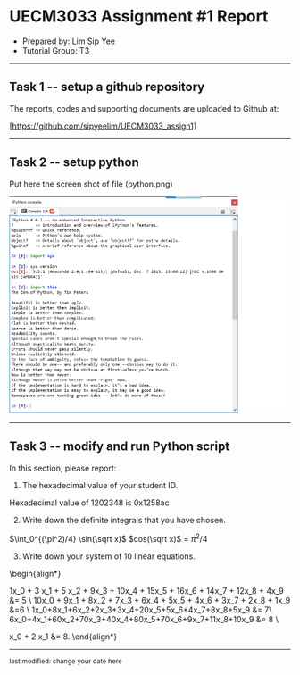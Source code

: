 UECM3033 Assignment #1 Report
========================================================

- Prepared by: Lim Sip Yee
- Tutorial Group: T3

--------------------------------------------------------

## Task 1 -- setup a github repository

The reports, codes and supporting documents are uploaded to Github at: 

[https://github.com/sipyeelim/UECM3033_assign1]


---------------------------------------------------------

## Task 2 -- setup python

Put here the screen shot of file (python.png)

![python.png](python.png)


------------------------------------------------------------

## Task 3 -- modify and run Python script

In this section, please report:

1. The hexadecimal value of your student ID.

Hexadecimal value of 1202348 is 0x1258ac

2. Write down the definite integrals that you have chosen.

$\int_0^{(\pi^2)/4} \sin(\sqrt x)$ $cos(\sqrt x)$ = $\pi^2$/4


3. Write down your system of 10 linear equations.

\begin{align*}

1x_0 + 3 x_1 + 5 x_2 + 9x_3 + 10x_4 + 15x_5 + 16x_6 + 14x_7 + 12x_8 + 4x_9 &= 5 \\
10x_0 + 9x_1 + 8x_2 + 7x_3 + 6x_4 + 5x_5 + 4x_6 + 3x_7 + 2x_8 + 1x_9 &=6 \\
1x_0+8x_1+6x_2+2x_3+3x_4+20x_5+5x_6+4x_7+8x_8+5x_9 &= 7\\
6x_0+4x_1+60x_2+70x_3+40x_4+80x_5+70x_6+9x_7+11x_8+10x_9 &= 8 \\

x_0 + 2 x_1 &= 8.
\end{align*}

-----------------------------------

<sup>last modified: change your date here</sup>
